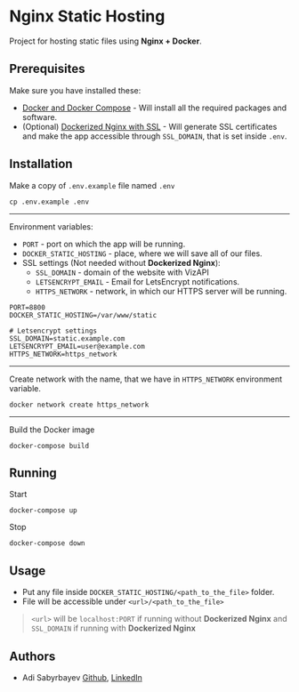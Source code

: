 # Nginx Static Hosting

Project for hosting static files using **Nginx + Docker**.

## Prerequisites

Make sure you have installed these:
- [Docker and Docker Compose](https://phoenixnap.com/kb/install-docker-compose-on-ubuntu-20-04) - Will install all the required packages and software.
- (Optional) [Dockerized Nginx with SSL](https://github.com/madrigals1/nginx) - Will generate SSL certificates and make the app accessible through `SSL_DOMAIN`, that is set inside `.env`.

## Installation

Make a copy of `.env.example` file named `.env`

```shell script
cp .env.example .env
```

---

Environment variables:
- `PORT` - port on which the app will be running.
- `DOCKER_STATIC_HOSTING` - place, where we will save all of our files.
- SSL settings (Not needed without **Dockerized Nginx**):
    - `SSL_DOMAIN` - domain of the website with VizAPI
    - `LETSENCRYPT_EMAIL` - Email for LetsEncrypt notifications.
    - `HTTPS_NETWORK` - network, in which our HTTPS server will be running. 

```dotenv
PORT=8800
DOCKER_STATIC_HOSTING=/var/www/static

# Letsencrypt settings
SSL_DOMAIN=static.example.com
LETSENCRYPT_EMAIL=user@example.com
HTTPS_NETWORK=https_network
```

---

Create network with the name, that we have in `HTTPS_NETWORK` environment variable.

```shell script
docker network create https_network
```

---

Build the Docker image

```shell script
docker-compose build
```

## Running

Start
```
docker-compose up
```

Stop
```
docker-compose down
```

## Usage

- Put any file inside `DOCKER_STATIC_HOSTING/<path_to_the_file>` folder.
- File will be accessible under `<url>/<path_to_the_file>`
> `<url>` will be `localhost:PORT` if running without **Dockerized Nginx** and `SSL_DOMAIN` if running with **Dockerized Nginx**

## Authors
- Adi Sabyrbayev [Github](https://github.com/madrigals1), [LinkedIn](https://www.linkedin.com/in/madrigals1/)
